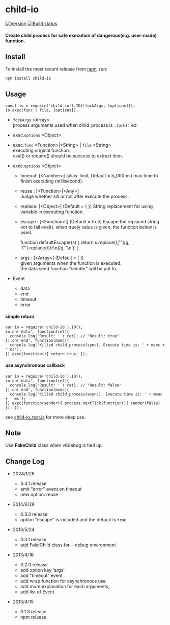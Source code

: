 # child-io
  
[![Version](https://badge.fury.io/js/child-io.png)](https://npmjs.org/package/child-io)
[![Build status](https://travis-ci.org/ystskm/node-child-io.png)](https://travis-ci.org/ystskm/node-child-io)  
  
#### Create child process for safe execution of dangerous(e.g. user-made) function.

## Install
To install the most recent release from [npm](http://npmjs.org/), run:

	npm install child-io

## Usage
	
	const io = require('child-io').IO([forkArgs, [options]]);
	io.exec(func | file, [options]);
  
- `forkArgs` &lt;Array>  
  process arguments used when child_process is `.fork()` ed.  
  
- exec.`options` &lt;Object>
  
  
- exec.`func` &lt;Function>|&lt;String> | `file` &lt;String>  
  executing original function.  
  eval() or require() should be success to extract item.
  
- exec.`options` &lt;Object>
  * timeout: [&lt;Number>] (alias: limit, Default = 5_000ms)
    max time to finish executing (millisecond).  
  * reuse  : [&lt;Function>|&lt;Any>]  
    Judge whether kill or not after execute the process.
  * replace: [&lt;Object>] (Default = { })
    String replacement for using variable in executing function.
  * escape : [&lt;Function>|<Any>] (Default = true)
    Escape the replaced string not to fail eval().
    when truely value is given, the function below is used.
    
    function defaultEscaper(s) {
      return s.replace(/['"]/g, '\\"').replace(/[\r\n]/g, '\\n');
    }
    
  * args   : [&lt;Array>] (Default = [ ])  
    given arguments when the function is executed.  
    the data send function "sender" will be put to.  
  
- Event
  * data
  * end
  * timeout
  * error
  
#### simple return

	var io = require('child-io').IO();
	io.on('data', function(ret){
	  console.log('Result: ' + ret); // "Result: true"
	}).on('end', function(msec){
	  console.log('Killed child_process(sync). Execute time is: ' + msec + ' ms');
	}).exec(function(){ return true; });

#### use asynchronous callback 
  
	var io = require('child-io').IO();
	io.on('data', function(ret){
	  console.log('Result: ' + ret); // "Result: false"
	}).on('end', function(msec){
	  console.log('Killed child_process(async). Execute time is: ' + msec + ' ms');
	}).exec(function(sender){ process.nextTick(function(){ sender(false) }); });
	
see [child-io\_test.js](https://github.com/ystskm/node-child-io/blob/master/sample/child-io_test.js) for more deep use.

## Note
Use __FakeChild__ class when v8debug is tied up.

## Change Log

+ 2024/1/26
  - 0.4.1 release
  - emit "error" event on timeout
  - new option: reuse

+ 2014/6/26
  - 0.3.3 release
  - option "escape" is included and the default is `true`

+ 2013/5/24
  - 0.3.1 release
  - add FakeChild class for --debug environment

+ 2013/4/16
  - 0.2.0 release
  - add option key 'args'
  - add "timeout" event
  - add wrap function for asynchronous use
  - add more explanation for each arguments,
  - add list of Event

+ 2013/4/15
  - 0.1.3 release
  - npm release

